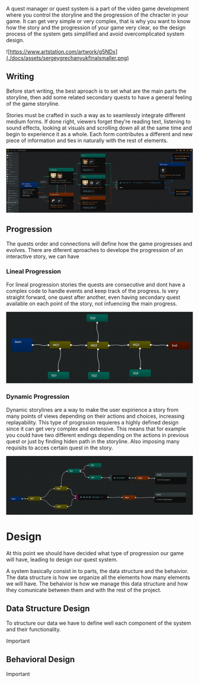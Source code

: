 
A quest manager or quest system is a part of the video game development where you control the storyline and the progression of the chracter
in your game. It can get very simple or very complex, that is why you want to know how the story and the progression of your game very clear,
so the design process of the system gets simplified and avoid overcomplicated system design.


![https://www.artstation.com/artwork/g5NDx](./docs/assets/sergeygrechanyukfinalsmaller.png)



## Writing

Before start writing, the best aproach is to set what are the main parts the storyline, then add some related secondary quests to have a 
general feeling of the game storyline.

Stories must be crafted in such a way as to seamlessly integrate different medium forms. If done right, viewers forget they’re reading text, 
listening to sound effects, looking at visuals and scrolling down all at the same time and begin to experience it as a whole.
Each form contributes a different and new piece of information and ties in naturally with the rest of elements.

![example](./docs/assets/example.png)

## Progression

The quests order and connections will define how the game progresses and evolves. 
There are diferent aproaches to develope the progression of an interactive story, we can have 


### Lineal Progression

For lineal progression stories the quests are consecutive and dont have a complex code to handle events and keep track of the progress.
Is very straight forward, one quest after another, even having secondary quest available on each point of the story, not infuencing the main progress. 

![example](./docs/assets/lineal.png)

### Dynamic Progression

Dynamic storylines are a way to make the user expirience a story from many points of views depending on their actions and choices, increasing replayability.
This type of progrssion requieres a highly defined design since it can get very complex and extensive.
This means that for example you could have two different endings depending on the actions in previous quest or just by finding hiden path in the storyline.
Also imposing many requisits to acces certain quest in the story.

![example](./docs/assets/dynamic.png)

# Design

At this point we should have decided what type of progression our game will have, leading to design our quest system.

A system basically consist in to parts, the data structure and the behaivior. The data structure is how we organize all the elements
how many elements we will have. The behaivior is how we manage this data structure and how they comunicate between them and with the rest of the project.



##  Data Structure Design

To structure our data we have to define well each component of the system and their functionality.


Important

## Behavioral Design

Important


